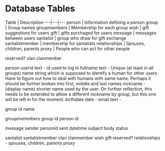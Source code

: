 # Database Tables

Table | Description
---|---|---
person | Information defining a person
group | Group names
groupmembers | Membership for each group
wish | gift suggestions for users
gift | gifts purchaged for users
message | messages between users
santalist | group who draw for gift exchange
santalistmember | membership for santalists
relationships | Spouses, children, parents
proxy | People who can act for other people


reserved?
clan
clanmember




person 
    userid text - id used to log in 
    fullname text - Unique (at least in all groups) name string which is 
        supposed to identify a human for other users.
        Have to figure out how to deal with humans with same name.
        Perhaps it should be further broken into first, middle and last names
    nickname - (display name) shorter name used by the user. On further 
        reflection, this needs to be extended to alllow a different nickname by 
        group, but this one will be left in for the moment.
    birthdate date -
    email text - 
    

group
    id
    name

groupmemmbers
   group id
   person id

message
   sender personid
   sent datetime
   subject
   body
   status

santalist
santalistmember
clan
clanmember
wish
gift
reserved?
relationships - spouses, children, parents
proxy

